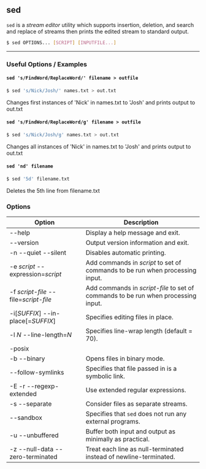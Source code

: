 sed
-------
`sed` is a _stream editor_ utility which supports insertion, deletion, and search and replace of streams then prints the edited stream to standard output.  

~~~ bash
$ sed OPTIONS... [SCRIPT] [INPUTFILE...]
~~~

---

### Useful Options / Examples

#### `sed 's/FindWord/ReplaceWord/' filename > outfile`
~~~ bash
$ sed 's/Nick/Josh/' names.txt > out.txt
~~~
Changes first instances of 'Nick' in names.txt to 'Josh' and prints output to out.txt

#### `sed 's/FindWord/ReplaceWord/g' filename > outfile`
~~~ bash
$ sed 's/Nick/Josh/g' names.txt > out.txt
~~~
Changes all instances of 'Nick' in names.txt to 'Josh' and prints output to out.txt

#### `sed 'nd' filename`
~~~ bash
$ sed '5d' filename.txt
~~~
Deletes the 5th line from filename.txt

### Options

| Option | Description |
| --- | --- |
| --help | Display a help message and exit. |
| --version | Output version information and exit. |
| -n --quiet --silent | Disables automatic printing. |
| -e _script_ --expression=_script_ | Add commands in _script_ to set of commands to be run when processing input. |
| -f _script-file_ --file=_script-file_ | Add commands in _script-file_ to set of commands to be run when processing input. |
| -i[_SUFFIX_] --in-place[=_SUFFIX_] | Specifies editing files in place. |
| -l _N_ --line-length=_N_ | Specifies line-wrap length (default = 70). |
| -posix | |
| -b --binary | Opens files in binary mode. |
| --follow-symlinks | Specifies that file passed in is a symbolic link. |
| -E -r --regexp-extended | Use extended regular expressions. |
| -s --separate | Consider files as separate streams. |
| --sandbox | Specifies that `sed` does not run any external programs. |
| -u --unbuffered | Buffer both input and output as minimally as practical. |
| -z --null-data --zero-terminated | Treat each line as null-terminated instead of newline-terminated. |
